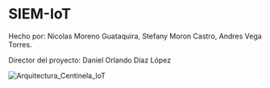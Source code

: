 # SIEM-IoT

Hecho por: Nicolas Moreno Guataquira, Stefany Moron Castro, Andres Vega Torres.

Director del proyecto: Daniel Orlando Díaz López


![Arquitectura_Centinela_IoT](https://github.com/andresvega82/SIEM-IoT/tree/master/Documentación/Arquitectura_Centinela_IoT.png)
